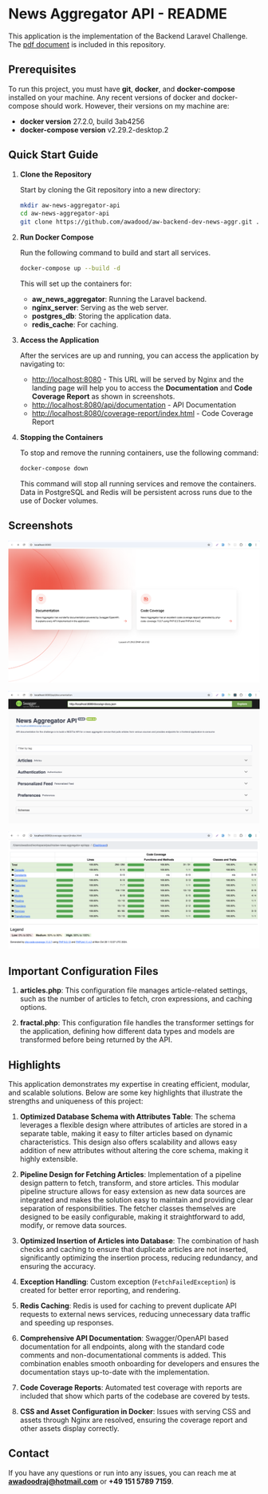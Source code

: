 # News Aggregator API - README

This application is the implementation of the Backend Laravel Challenge. The [pdf document](./Backend%20Laravel%20Take-Home%20Challenge.pdf) is included in this repository.

## Prerequisites

To run this project, you must have **git**, **docker**, and **docker-compose** installed on your machine. Any recent versions of docker and docker-compose should work. However, their versions on my machine are:

-   **docker version** 27.2.0, build 3ab4256
-   **docker-compose version** v2.29.2-desktop.2

## Quick Start Guide

1. **Clone the Repository**

    Start by cloning the Git repository into a new directory:

    ```sh
    mkdir aw-news-aggregator-api
    cd aw-news-aggregator-api
    git clone https://github.com/awadood/aw-backend-dev-news-aggr.git .
    ```

2. **Run Docker Compose**

    Run the following command to build and start all services.

    ```sh
    docker-compose up --build -d
    ```

    This will set up the containers for:

    - **aw_news_aggregator**: Running the Laravel backend.
    - **nginx_server**: Serving as the web server.
    - **postgres_db**: Storing the application data.
    - **redis_cache**: For caching.

3. **Access the Application**

    After the services are up and running, you can access the application by navigating to:

    - [http://localhost:8080](http://localhost:8080) - This URL will be served by Nginx and the landing page will help you to access the **Documentation** and **Code Coverage Report** as shown in screenshots.
    - [http://localhost:8080/api/documentation](http://localhost:8080/api/documentation) - API Documentation
    - [http://localhost:8080/coverage-report/index.html](http://localhost:8000/coverage-report/index.html) - Code Coverage Report

4. **Stopping the Containers**

    To stop and remove the running containers, use the following command:

    ```sh
    docker-compose down
    ```

    This command will stop all running services and remove the containers. Data in PostgreSQL and Redis will be persistent across runs due to the use of Docker volumes.

## Screenshots

![Homepage](./public/homepage.png)

![API Documentation](./public/documentation.png)

![Code Coverage](./public/code-coverage.png)

## Important Configuration Files

1. **articles.php**: This configuration file manages article-related settings, such as the number of articles to fetch, cron expressions, and caching options.

2. **fractal.php**: This configuration file handles the transformer settings for the application, defining how different data types and models are transformed before being returned by the API.

## Highlights

This application demonstrates my expertise in creating efficient, modular, and scalable solutions. Below are some key highlights that illustrate the strengths and uniqueness of this project:

1. **Optimized Database Schema with Attributes Table**: The schema leverages a flexible design where attributes of articles are stored in a separate table, making it easy to filter articles based on dynamic characteristics. This design also offers scalability and allows easy addition of new attributes without altering the core schema, making it highly extensible.

2. **Pipeline Design for Fetching Articles**: Implementation of a pipeline design pattern to fetch, transform, and store articles. This modular pipeline structure allows for easy extension as new data sources are integrated and makes the solution easy to maintain and providing clear separation of responsibilities. The fetcher classes themselves are designed to be easily configurable, making it straightforward to add, modify, or remove data sources.

3. **Optimized Insertion of Articles into Database**: The combination of hash checks and caching to ensure that duplicate articles are not inserted, significantly optimizing the insertion process, reducing redundancy, and ensuring the accuracy.

4. **Exception Handling**: Custom exception (`FetchFailedException`) is created for better error reporting, and rendering.

5. **Redis Caching**: Redis is used for caching to prevent duplicate API requests to external news services, reducing unnecessary data traffic and speeding up responses.

6. **Comprehensive API Documentation**: Swagger/OpenAPI based documentation for all endpoints, along with the standard code comments and non-documentational comments is added. This combination enables smooth onboarding for developers and ensures the documentation stays up-to-date with the implementation.

7. **Code Coverage Reports**: Automated test coverage with reports are included that show which parts of the codebase are covered by tests.

8. **CSS and Asset Configuration in Docker**: Issues with serving CSS and assets through Nginx are resolved, ensuring the coverage report and other assets display correctly.

## Contact

If you have any questions or run into any issues, you can reach me at **[awadoodraj@hotmail.com](mailto:awadoodraj@hotmail.com)** or **+49 151 5789 7159**.
